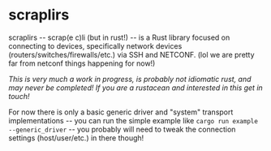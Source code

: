 scraplirs
=========

scraplirs -- scrap(e c)li (but in rust!) --  is a Rust library focused on connecting to devices, specifically network 
devices (routers/switches/firewalls/etc.) via SSH and NETCONF. (lol we are pretty far from netconf things happening 
for now!)

*This is very much a work in progress, is probably not idiomatic rust, and may never be completed! If you are a 
rustacean and interested in this get in touch!*

For now there is only a basic generic driver and "system" transport implementations -- you can run the simple 
example like `cargo run example --generic_driver` -- you probably will need to tweak the connection settings 
(host/user/etc.) in there though!
